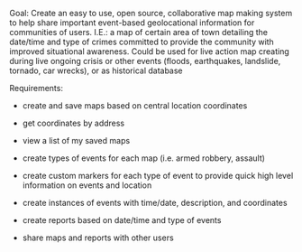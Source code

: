Goal: Create an easy to use, open source, collaborative map making system to help share important event-based geolocational information for communities of users. I.E.: a map of certain area of town detailing the date/time and type of crimes committed to provide the community with improved situational awareness.
Could be used for live action map creating during live ongoing crisis or other events (floods, earthquakes, landslide, tornado, car wrecks), or as historical database

Requirements:

- create and save maps based on central location coordinates

- get coordinates by address

- view a list of my saved maps

- create types of events for each map (i.e. armed robbery, assault)

- create custom markers for each type of event to provide quick high level information on events and location

- create instances of events with time/date, description, and coordinates

- create reports based on date/time and type of events

- share maps and reports with other users




